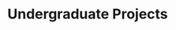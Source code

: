 ---
title: Undergraduate Projects
order: 3
img: /assets/img/clara.JPG
publications:
  - date: 2014-05-01
    title: "Cognitive Learning Assisted Robotic Arm (CLARA)"
    authors: "Naveen N. Murthy, Nitin J. Sanket, Raghunandana R., Vyshak A. V., M. S. Srinivas"
    award: "Won second place in the south east asian R10 IEEE congress' Demo!T competition"
    links:
        preprint: /assets/docs/clara.pdf
        poster: /assets/docs/claraposter.pdf
        video: //youtube.com/watch?v=Skme0Y8C83k&t=23s
        page: /project/clara.shtml
---